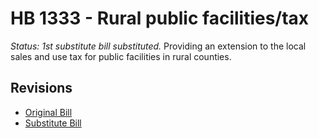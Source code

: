# HB 1333 - Rural public facilities/tax
*Status: 1st substitute bill substituted.*
Providing an extension to the local sales and use tax for public facilities in rural counties.

## Revisions
* [Original Bill](1/)
* [Substitute Bill](S/)